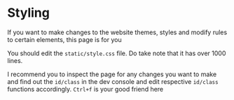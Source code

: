 # Styling

If you want to make changes to the website themes, styles and modify rules to certain elements, this page is for you

You should edit the `static/style.css` file. Do take note that it has over 1000 lines.

I recommend you to inspect the page for any changes you want to make and find out the `id/class` in the dev console and edit respective `id/class` functions accordingly. `Ctrl+f` is your good friend here